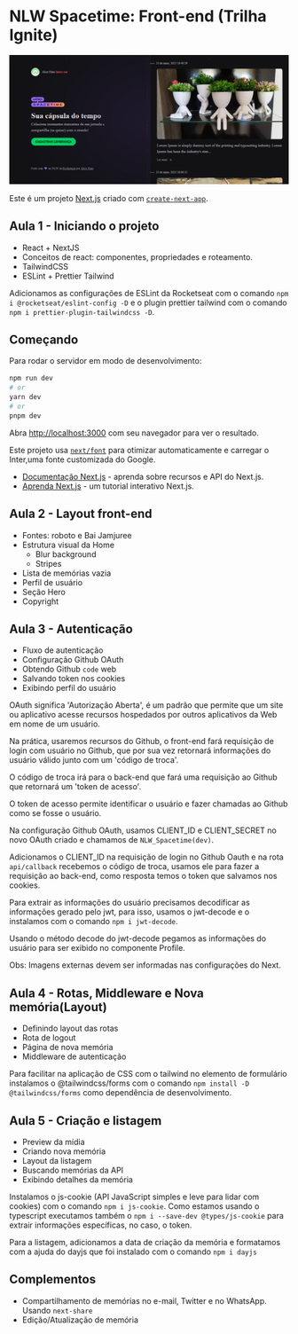 # NLW Spacetime: Front-end (Trilha Ignite)

![Banner](./src/assets/capa.png)

Este é um projeto [Next.js](https://nextjs.org/) criado com [`create-next-app`](https://github.com/vercel/next.js/tree/canary/packages/create-next-app).


## Aula 1 - Iniciando o projeto

- React + NextJS
- Conceitos de react: componentes, propriedades e roteamento.
- TailwindCSS
- ESLint + Prettier Tailwind

Adicionamos as configurações de ESLint da Rocketseat com o comando `npm i @rocketseat/eslint-config -D` e o plugin prettier tailwind com o comando `npm i prettier-plugin-tailwindcss -D`.

## Começando

Para rodar o servidor em modo de desenvolvimento:

```bash
npm run dev
# or
yarn dev
# or
pnpm dev
```

Abra [http://localhost:3000](http://localhost:3000) com seu navegador para ver o resultado.

Este projeto usa [`next/font`](https://nextjs.org/docs/basic-features/font-optimization) para otimizar automaticamente e carregar o Inter,uma fonte customizada do Google.

- [Documentação Next.js](https://nextjs.org/docs) - aprenda sobre recursos e API do Next.js.
- [Aprenda Next.js](https://nextjs.org/learn) - um tutorial interativo Next.js.

## Aula 2 - Layout front-end

- Fontes: roboto e Bai Jamjuree
- Estrutura visual da Home
  - Blur background
  - Stripes
- Lista de memórias vazia
- Perfil de usuário
- Seção Hero
- Copyright

## Aula 3 - Autenticação

- Fluxo de autenticação
- Configuração Github OAuth
- Obtendo Github `code` web
- Salvando token nos cookies
- Exibindo perfil do usuário

OAuth significa 'Autorização Aberta', é um padrão que permite que um site ou aplicativo acesse recursos hospedados por outros aplicativos da Web em nome de um usuário.

Na prática, usaremos recursos do Github, o front-end fará requisição de login com usuário no Github, que por sua vez retornará informações do usuário válido junto com um 'código de troca'.

O código de troca irá para o back-end que fará uma requisição ao Github que retornará um 'token de acesso'.

O token de acesso permite identificar o usuário e fazer chamadas ao Github como se fosse o usuário.

Na configuração Github OAuth, usamos CLIENT_ID e CLIENT_SECRET no novo OAuth criado e chamamos de `NLW_Spacetime(dev)`.

Adicionamos o CLIENT_ID na requisição de login no Github Oauth e na rota `api/callback` recebemos o código de troca, usamos ele para fazer a requisição ao back-end, como resposta temos o token que salvamos nos cookies.

Para extrair as informações do usuário precisamos decodificar as informações gerado pelo jwt, para isso, usamos o jwt-decode e o instalamos com o comando `npm i jwt-decode`.

Usando o método decode do jwt-decode pegamos as informações do usuário para ser exibido no componente Profile.

Obs: Imagens externas devem ser informadas nas configurações do Next.

## Aula 4 - Rotas, Middleware e Nova memória(Layout)

- Definindo layout das rotas
- Rota de logout
- Página de nova memória
- Middleware de autenticação

Para facilitar na aplicação de CSS com o tailwind no elemento de formulário instalamos o @tailwindcss/forms com o comando `npm install -D @tailwindcss/forms` como dependência de desenvolvimento.

## Aula 5 - Criação e listagem

- Preview da mídia
- Criando nova memória
- Layout da listagem
- Buscando memórias da API
- Exibindo detalhes da memória

 Instalamos o js-cookie (API JavaScript simples e leve para lidar com cookies) com o comando `npm i js-cookie`. Como estamos usando o typescript executamos também o `npm i --save-dev @types/js-cookie` para extrair informações específicas, no caso, o token.

 Para a listagem, adicionamos a data de criação da memória e formatamos com a ajuda do dayjs que foi instalado com o comando `npm i dayjs`

## Complementos

- Compartilhamento de memórias no e-mail, Twitter e no WhatsApp. Usando `next-share`
- Edição/Atualização de memória
